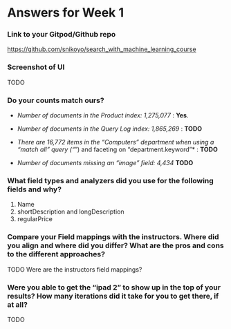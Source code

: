 # Answers for Week 1

### Link to your Gitpod/Github repo 

https://github.com/snikoyo/search_with_machine_learning_course

### Screenshot of UI

TODO

### Do your counts match ours?

- *Number of documents in the Product index: 1,275,077* : **Yes**.

- *Number of documents in the Query Log index: 1,865,269* : **TODO**

- *There are 16,772 items in the “Computers” department when using a “match all” query (“*”) and faceting on “department.keyword”* : **TODO**

- *Number of documents missing an “image” field: 4,434* **TODO**


### What field types and analyzers did you use for the following fields and why?

1. Name
2. shortDescription and longDescription
3. regularPrice


### Compare your Field mappings with the instructors. Where did you align and where did you differ? What are the pros and cons to the different approaches?

TODO Were are the instructors field mappings?

### Were you able to get the “ipad 2” to show up in the top of your results? How many iterations did it take for you to get there, if at all?

TODO